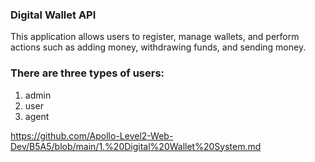 ### Digital Wallet API

This application allows users to register, manage wallets, and perform actions such as adding money, withdrawing funds, and sending money.

### There are three types of users:

1. admin
2. user
3. agent

https://github.com/Apollo-Level2-Web-Dev/B5A5/blob/main/1.%20Digital%20Wallet%20System.md